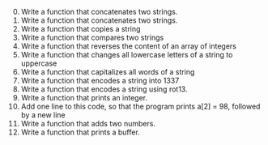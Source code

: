 0. Write a function that concatenates two strings.
1. Write a function that concatenates two strings.
2. Write a function that copies a string
3. Write a function that compares two strings
4. Write a function that reverses the content of an array of integers
5. Write a function that changes all lowercase letters of a string to uppercase
6. Write a function that capitalizes all words of a string
7. Write a function that encodes a string into 1337
8. Write a function that encodes a string using rot13.
9. Write a function that prints an integer.
10. Add one line to this code, so that the program prints a[2] = 98, followed by a new line
11. Write a function that adds two numbers.
12. Write a function that prints a buffer.
